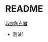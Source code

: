 # README

[我是陈东君](%E4%BD%A0%E5%A5%BD%EF%BC%8C%E6%88%91%E6%98%AF%E9%99%88%E4%B8%9C%E5%90%9B.md)

* 测试1

